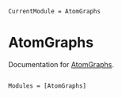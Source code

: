 ```@meta
CurrentModule = AtomGraphs
```

# AtomGraphs

Documentation for [AtomGraphs](https://github.com/rkurchin/AtomGraphs.jl).

```@index
```

```@autodocs
Modules = [AtomGraphs]
```
